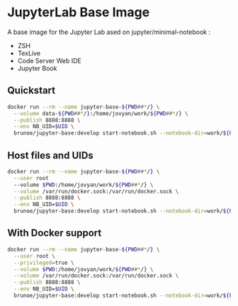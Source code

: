 # JupyterLab Base Image

A base image for the Jupyter Lab ased on jupyter/minimal-notebook :
  
* ZSH
* TexLive
* Code Server Web IDE
* Jupyter Book

## Quickstart

```bash
docker run --rm --name jupyter-base-${PWD##*/} \
  --volume data-${PWD##*/}:/home/jovyan/work/${PWD##*/} \
  --publish 8888:8888 \
  --env NB_UID=$UID \
  brunoe/jupyter-base:develop start-notebook.sh --notebook-dir=work/${PWD##*/}
```

## Host files and UIDs

```bash
docker run --rm --name jupyter-base-${PWD##*/} \
  --user root
  --volume $PWD:/home/jovyan/work/${PWD##*/} \
  --volume /var/run/docker.sock:/var/run/docker.sock \
  --publish 8888:8888 \
  --env NB_UID=$UID \
  brunoe/jupyter-base:develop start-notebook.sh --notebook-dir=work/${PWD##*/}
```

## With Docker support

```bash
docker run --rm --name jupyter-base-${PWD##*/} \
  --user root \
  --privileged=true \
  --volume $PWD:/home/jovyan/work/${PWD##*/} \
  --volume /var/run/docker.sock:/var/run/docker.sock \
  --publish 8888:8888 \
  --env NB_UID=$UID \
  brunoe/jupyter-base:develop start-notebook.sh --notebook-dir=work/${PWD##*/}
```
